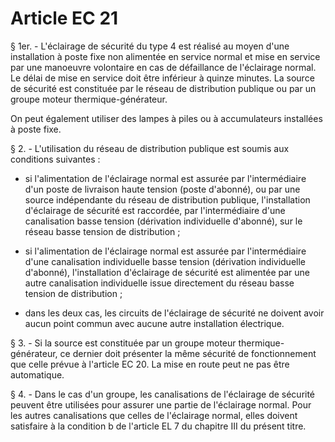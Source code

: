 # Article EC 21

§ 1er. - L'éclairage de sécurité du type 4 est réalisé au moyen d'une installation à poste fixe non alimentée en service normal et mise en service par une manoeuvre volontaire en cas de défaillance de l'éclairage normal. Le délai de mise en service doit être inférieur à quinze minutes. La source de sécurité est constituée par le réseau de distribution publique ou par un groupe moteur thermique-générateur.

On peut également utiliser des lampes à piles ou à accumulateurs installées à poste fixe.

§ 2. - L'utilisation du réseau de distribution publique est soumis aux conditions suivantes :

- si l'alimentation de l'éclairage normal est assurée par l'intermédiaire d'un poste de livraison haute tension (poste d'abonné), ou par une source indépendante du réseau de distribution publique, l'installation d'éclairage de sécurité est raccordée, par l'intermédiaire d'une canalisation basse tension (dérivation individuelle d'abonné), sur le réseau basse tension de distribution ;

- si l'alimentation de l'éclairage normal est assurée par l'intermédiaire d'une canalisation individuelle basse tension (dérivation individuelle d'abonné), l'installation d'éclairage de sécurité est alimentée par une autre canalisation individuelle issue directement du réseau basse tension de distribution ;

- dans les deux cas, les circuits de l'éclairage de sécurité ne doivent avoir aucun point commun avec aucune autre installation électrique.

§ 3. - Si la source est constituée par un groupe moteur thermique-générateur, ce dernier doit présenter la même sécurité de fonctionnement que celle prévue à l'article EC 20. La mise en route peut ne pas être automatique.

§ 4. - Dans le cas d'un groupe, les canalisations de l'éclairage de sécurité peuvent être utilisées pour assurer une partie de l'éclairage normal. Pour les autres canalisations que celles de l'éclairage normal, elles doivent satisfaire à la condition b de l'article EL 7 du chapitre III du présent titre.
